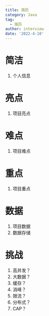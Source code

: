 ```yaml
---
title: 简历
category: Java
tag:
  - 简历
author: interview
date: '2022-4-10'
---
```



# 简洁
1. 个人信息

# 亮点
1. 项目亮点

# 难点
1. 项目难点

# 重点
1. 项目重点

# 数据
1. 项目数据
2. 数据存储

# 挑战
1. 高并发？
2. 大数据？
3. 缓存？
4. 消峰？
5. 限流？
6. 分布式？
7. CAP？



